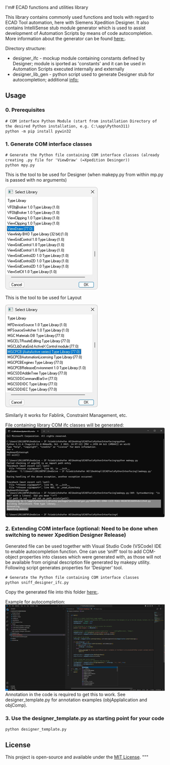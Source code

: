 I'm# ECAD functions and utilities library

This library contains commonly used functions and tools with regard to ECAD Tool automation, here with Siemens Xpedition Designer.
It also contains IntelliSense stub module generator which is used to assist development of Automation Scripts by means of code autocompletion.
More information about the generator can be found [here:](./designer_lib_gen/README.md).

Directory structure:

* designer_ifc - mockup module containing constants defined by Designer; module is iported as 'constants' and it can be used in Automation Scripts executed internally and externally 
* designer_lib_gen - python script used to generate Designer stub for autocompletion; additional [info:](./designer_lib_gen/README.md) 

## Usage

### 0. Prerequisites
```
# COM interface Python Module (start from installation Directory of the desired Python installation, e.g. C:\app\Python311)
python -m pip install pywin32
```
### 1. Generate COM interface classes
```
# Generate the Python file containing COM interface classes (already creating .py file for 'ViewDraw' (=Xpedition Desinger))
python mpy.py
```
This is the tool to be used for Designer (when makepy.py from within mp.py is passed with no arguments)

![Designer](images/COM-Library-Xpedition-Designer.jpg)


This is the tool to be used for Layout

![Layout](images/COM-Library-Xpedition-Layout.jpg)


Similarly it works for Fablink, Constraint Management, etc.

File containing library COM ifc classes will be generated:
![COM module](images/Generated_COM-Module.jpg)

### 2. Extending COM interface (optional: Need to be done when switching to newer Xpedition Designer Release)

Generated file can be used together with Visual Studio Code (VSCode) IDE to enable autocompletion function.
One can use ‘sniff’ tool to add COM-object properties into classes which were generated with, as those will not be available from 
original description file generated by makepy utility. Following script generates properties for ‘Designer’ tool.

```
# Generate the Python file containing COM interface classes
python sniff_designer_ifc.py 
```
Copy the generated file into this folder [here:](./designer_ifc.py).

Example for autocompletion:
![autocompletion](images/VSCode_autocompletion_example.JPG)
Annotation in the code is required to get this to work. See designer_template.py for annotation examples (objApplalication and objComp).

### 3. Use the designer_template.py as starting point for your code
```
python designer_template.py
```

## License

This project is open-source and available under the [MIT License](LICENSE).
"""


